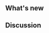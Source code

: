 ## What's new

<!-- NOTE: Pull request title should be "<package>: <summary>", if the PR affects multiple
  packages, use the main package that it affects. If the PR does not target any specific 
  packages, use general tags like "ci" or "versioning". -->

<!-- uncomment the next line if this PR fixes an issue -->
<!-- fixes #<issue-id> -->

<!-- Describe your changes.

  If your changes affects the UI, show screenshots or videos.

  If your changes affects, or is affected by other RMF components outside of this repo,
  describe how the components interact.

  If your changes fixes a bug, describe the root cause of the bug and how the
  proposed solution fixes it.

  If you went through several iterations while making this PR, explain why you
  prefer the proposed solution.
-->

## Discussion

<!-- Questions for reviewers, if any -->

